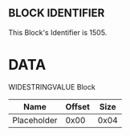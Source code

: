 ## BLOCK IDENTIFIER
This Block's Identifier is 1505.
# DATA
WIDESTRINGVALUE Block

| Name | Offset | Size |
|--------|---------|------
| Placeholder | 0x00 | 0x04 |
